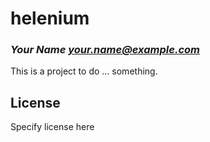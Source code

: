 # helenium
### _Your Name <your.name@example.com>_

This is a project to do ... something.

## License

Specify license here

